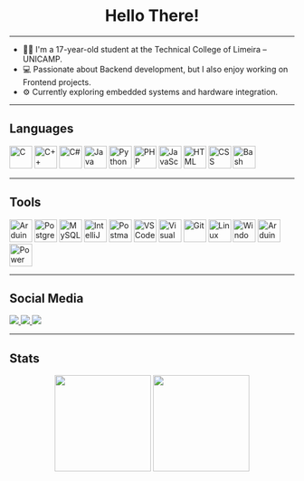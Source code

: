 <h1 align="center">Hello There!</h1>

---

- 👨‍🎓 I'm a 17-year-old student at the Technical College of Limeira – UNICAMP.
- 💻 Passionate about Backend development, but I also enjoy working on Frontend projects.
- ⚙️ Currently exploring embedded systems and hardware integration.

---

## Languages

<p>
  <img src="https://cdn.jsdelivr.net/gh/devicons/devicon/icons/c/c-original.svg" width="40" alt="C"/>
  <img src="https://cdn.jsdelivr.net/gh/devicons/devicon/icons/cplusplus/cplusplus-original.svg" width="40" alt="C++"/>
  <img src="https://cdn.jsdelivr.net/gh/devicons/devicon/icons/csharp/csharp-original.svg" width="40" alt="C#"/>
  <img src="https://cdn.jsdelivr.net/gh/devicons/devicon/icons/java/java-original.svg" width="40" alt="Java"/>
  <img src="https://cdn.jsdelivr.net/gh/devicons/devicon/icons/python/python-original.svg" width="40" alt="Python"/>
  <img src="https://cdn.jsdelivr.net/gh/devicons/devicon/icons/php/php-original.svg" width="40" alt="PHP"/>
  <img src="https://cdn.jsdelivr.net/gh/devicons/devicon/icons/javascript/javascript-original.svg" width="40" alt="JavaScript"/>
  <img src="https://cdn.jsdelivr.net/gh/devicons/devicon/icons/html5/html5-original.svg" width="40" alt="HTML"/>
  <img src="https://cdn.jsdelivr.net/gh/devicons/devicon/icons/css3/css3-original.svg" width="40" alt="CSS"/>
  <img src="https://cdn.jsdelivr.net/gh/devicons/devicon/icons/bash/bash-original.svg" width="40" alt="Bash"/>
</p>


---

## Tools

<p>
  <img src="https://cdn.jsdelivr.net/gh/devicons/devicon/icons/arduino/arduino-original.svg" width="40" alt="Arduino"/>
  <img src="https://cdn.jsdelivr.net/gh/devicons/devicon/icons/postgresql/postgresql-original.svg" width="40" alt="PostgreSQL"/>
  <img src="https://cdn.jsdelivr.net/gh/devicons/devicon/icons/mysql/mysql-original.svg" width="40" alt="MySQL"/>
  <img src="https://cdn.jsdelivr.net/gh/devicons/devicon/icons/intellij/intellij-original.svg" width="40" alt="IntelliJ"/>
  <img src="https://cdn.jsdelivr.net/gh/devicons/devicon/icons/postman/postman-original.svg" width="40" alt="Postman"/>
  <img src="https://cdn.jsdelivr.net/gh/devicons/devicon/icons/vscode/vscode-original.svg" width="40" alt="VSCode"/>
  <img src="https://cdn.jsdelivr.net/gh/devicons/devicon/icons/visualstudio/visualstudio-plain.svg" width="40" alt="Visual Studio"/>
  <img src="https://cdn.jsdelivr.net/gh/devicons/devicon/icons/git/git-original.svg" width="40" alt="Git"/>
  <img src="https://cdn.jsdelivr.net/gh/devicons/devicon/icons/linux/linux-original.svg" width="40" alt="Linux"/>
  <img src="https://cdn.jsdelivr.net/gh/devicons/devicon/icons/windows8/windows8-original.svg" width="40" alt="Windows"/>
  <img src="https://cdn.jsdelivr.net/gh/devicons/devicon/icons/arduino/arduino-original-wordmark.svg" width="40" alt="Arduino IDE"/>
  <img src="https://upload.wikimedia.org/wikipedia/commons/c/cf/New_Power_BI_Logo.svg" width="40" alt="Power BI"/>
</p>

---

## Social Media

<p>
  <a href="https://www.linkedin.com/in/seulink" target="_blank">
    <img src="https://img.shields.io/badge/LinkedIn-0A66C2?style=for-the-badge&logo=linkedin&logoColor=white"/>
  </a>
  <a href="mailto:kauaoliveira18062007@gmail.com">
    <img src="https://img.shields.io/badge/Gmail-D14836?style=for-the-badge&logo=gmail&logoColor=white"/>
  </a>
  <a href="https://t.me/Kaua_O" target="_blank">
    <img src="https://img.shields.io/badge/Telegram-2CA5E0?style=for-the-badge&logo=telegram&logoColor=white"/>
  </a>
</p>

---

## Stats

<p align="center">
  <img src="https://github-readme-stats.vercel.app/api?username=GOLDOLA&show_icons=true&theme=tokyonight" height="170">
  <img src="https://github-readme-stats.vercel.app/api/top-langs/?username=GOLDOLA&layout=compact&theme=tokyonight" height="170">
</p>
